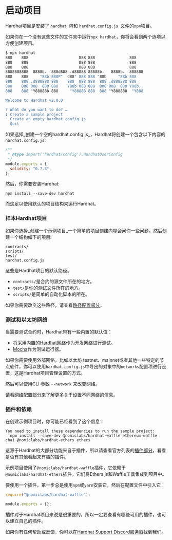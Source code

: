 # 启动项目

Hardhat项目是安装了 `hardhat `包和 `hardhat.config.js `文件的`npm`项目。

如果你在一个没有这些文件的文件夹中运行`npx hardhat`，你将会看到两个选项以方便创建项目。

```bash
$ npx hardhat
888    888                      888 888               888
888    888                      888 888               888
888    888                      888 888               888
8888888888  8888b.  888d888 .d88888 88888b.   8888b.  888888
888    888     "88b 888P"  d88" 888 888 "88b     "88b 888
888    888 .d888888 888    888  888 888  888 .d888888 888
888    888 888  888 888    Y88b 888 888  888 888  888 Y88b.
888    888 "Y888888 888     "Y88888 888  888 "Y888888  "Y888

Welcome to Hardhat v2.0.0

? What do you want to do? …
❯ Create a sample project
  Create an empty hardhat.config.js
  Quit
```

如果选择_创建一个空的hardhat.config.js_，Hardhat将创建一个包含以下内容的`hardhat.config.js`:

```js
/**
 * @type import('hardhat/config').HardhatUserConfig
 */
module.exports = {
  solidity: "0.7.3",
};
```

然后，你需要安装Hardhat:

```
npm install --save-dev hardhat
```

而这足以使用默认的项目结构来运行Hardhat。

### 样本Hardhat项目

如果你选择_创建一个示例项目_一个简单的项目创建向导会问你一些问题，然后创建一个结构如下的项目:

```
contracts/
scripts/
test/
hardhat.config.js
```

这些是Hardhat项目的默认路径。

- `contracts/`是合约的源文件所在的地方。
- `test/`是你的测试文件所在的地方。
- `scripts/`是简单的自动化脚本的所在。

如果你需要改变这些路径，请查看[路径配置部分](../config/README.md#path-configuration)。

### 测试和以太坊网络

当需要测试合约时，Hardhat带有一些内置的默认值：

- 将采用内置的[Hardhat网络](../hardhat-network/README.md)作为开发网络进行测试。
- [Mocha](https://mochajs.org/)作为测试运行器。

如果你需要使用外部网络，比如以太坊 testnet、mainnet或者其他一些特定的节点软件，你可以使用`hardhat.config.js`中导出的对象中的`networks`配置项进行设置，这是Hardhat项目管理设置的方式。

然后可以使用CLI 参数 `--network` 来改变网络。

请看[网络配置部分](../config/README.md#networks-configuration)来了解更多关于设置不同网络的信息。

### 插件和依赖

在创建示例项目时，你可能已经看到了这个信息：

```
You need to install these dependencies to run the sample project:
  npm install --save-dev @nomiclabs/hardhat-waffle ethereum-waffle chai @nomiclabs/hardhat-ethers ethers
```

这源于Hardhat的大部分功能来自于插件，所以请查看官方列表的[插件部分](../plugins/README.md)，看看是否有其他看起来有趣的插件。

示例项目使用了`@nomiclabs/hardhat-waffle`插件，它依赖于`@nomiclabs/hardhat-ethers`插件。它们将Ethers.js和Waffle工具集成到项目中。

要使用一个插件，第一步总是使用`npm`或`yarn`安装它，然后在配置文件中引入它：

```js
require("@nomiclabs/hardhat-waffle");

module.exports = {};
```

插件对于Hardhat项目来说是很重要的，所以一定要查看有哪些可用的插件，也可以建立自己的插件。

如果你有任何帮助或反馈，你可以在[Hardhat Support Discord服务器](https://hardhat.org/discord)找到我们。